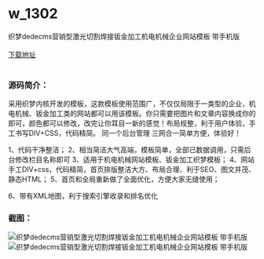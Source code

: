 # w_1302
织梦dedecms营销型激光切割焊接钣金加工机电机械企业网站模板 带手机版
<br/></br>
[下载地址](https://www.uuid2.com/1302.html "下载地址")
<br/></br>
<h3>源码简介：</h3>
<p>采用织梦内核开发的模板，这款模板使用范围广，不仅仅局限于一类型的企业，机电机械、钣金加工类的网站都可以用该模板。你只需要把图片和文章内容换成你的即可，颜色都可以修改，改完让你耳目一新的感觉！布局规整，利于用户体验，手工书写DIV+CSS，代码精简。
同一个后台管理 三网合一简单方便，体验好！

1、代码干净整洁；
2、相当简洁大气高端，模板简单，全部已数据调用，只需后台修改栏目名称即可
3、适用于机电机械网站模板、钣金加工织梦模板；
4、网站手工DIV+css，代码精简，首页排版整洁大方、布局合理、利于SEO、图文并茂、静态HTML；
5、首页和全局重新做了全面优化，方便大家无缝使用；<p>
<p>6、带有XML地图，利于搜索引擎收录和排名优化<p>
<h3>截图：</h3>
<img src="https://www.uuid2.com/wp-content/uploads/img/202107/cd1ca89419.jpg" alt="织梦dedecms营销型激光切割焊接钣金加工机电机械企业网站模板 带手机版"><img src="https://www.uuid2.com/wp-content/uploads/img/202107/decfc66370.jpg" alt="织梦dedecms营销型激光切割焊接钣金加工机电机械企业网站模板 带手机版">
